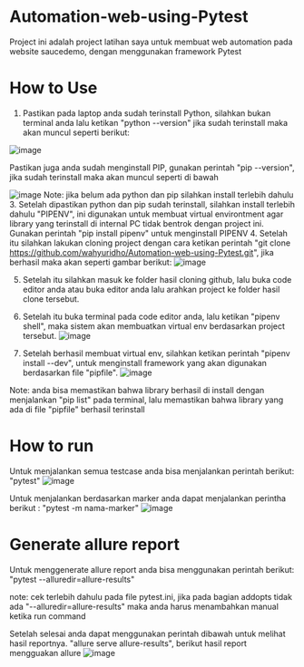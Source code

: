 # Automation-web-using-Pytest
Project ini adalah project latihan saya untuk membuat web automation pada website saucedemo, dengan menggunakan framework Pytest

# How to Use
1. Pastikan pada laptop anda sudah terinstall Python, silahkan bukan terminal anda lalu ketikan "python --version" jika sudah terinstall maka akan muncul seperti berikut:

![image](https://github.com/user-attachments/assets/0fdc0101-4955-4f1e-8d30-1d52353cb785)

Pastikan juga anda sudah menginstall PIP, gunakan perintah "pip --version", jika sudah terinstall maka akan muncul seperti di bawah

![image](https://github.com/user-attachments/assets/5fc7e205-ab71-4ae6-92b6-9b544cd58981)
Note: jika belum ada python dan pip silahkan install terlebih dahulu
3. Setelah dipastikan python dan pip sudah terinstall, silahkan install terlebih dahulu "PIPENV", ini digunakan untuk membuat virtual environtment agar library yang terinstall di internal PC tidak bentrok dengan project ini. Gunakan perintah "pip install pipenv" untuk menginstall PIPENV
4. Setelah itu silahkan lakukan cloning project dengan cara ketikan perintah "git clone https://github.com/wahyuridho/Automation-web-using-Pytest.git", jika berhasil maka akan seperti gambar berikut:
![image](https://github.com/user-attachments/assets/c2e062dd-95be-4df7-a6f7-d58a795fa896)

5. Setelah itu silahkan masuk ke folder hasil cloning github, lalu buka code editor anda atau buka editor anda lalu arahkan project ke folder hasil clone tersebut.
6. Setelah itu buka terminal pada code editor anda, lalu ketikan "pipenv shell", maka sistem akan membuatkan virtual env berdasarkan project tersebut.
![image](https://github.com/user-attachments/assets/c04b313c-3827-4076-a564-38df55b95d4d)

7. Setelah berhasil membuat virtual env, silahkan ketikan perintah "pipenv install --dev", untuk menginstall framework yang akan digunakan berdasarkan file "pipfile".
![image](https://github.com/user-attachments/assets/0211bd55-c15e-4797-8699-647c6bc07647)

Note: anda bisa memastikan bahwa library berhasil di install dengan menjalankan "pip list" pada terminal, lalu memastikan bahwa library yang ada di file "pipfile" berhasil terinstall

# How to run
Untuk menjalankan semua testcase anda bisa menjalankan perintah berikut: "pytest"
![image](https://github.com/user-attachments/assets/e24e22b6-6e01-4ea6-9ff4-dbf0b28f7fd3)

Untuk menjalankan berdasarkan marker anda dapat menjalankan perintha berikut : "pytest -m nama-marker"
![image](https://github.com/user-attachments/assets/719c357a-bf7a-441f-ab88-4cbb89f96465)


# Generate allure report
Untuk menggenerate allure report anda bisa menggunakan perintah berikut:
"pytest --alluredir=allure-results"

note: cek terlebih dahulu pada file pytest.ini, jika pada bagian addopts tidak ada "--alluredir=allure-results" maka anda harus menambahkan manual ketika run command

Setelah selesai anda dapat menggunakan perintah dibawah untuk melihat hasil reportnya.
"allure serve allure-results", berikut hasil report mengguakan allure
![image](https://github.com/user-attachments/assets/541922b2-b352-4f58-875b-a8f5c2a287a6)
